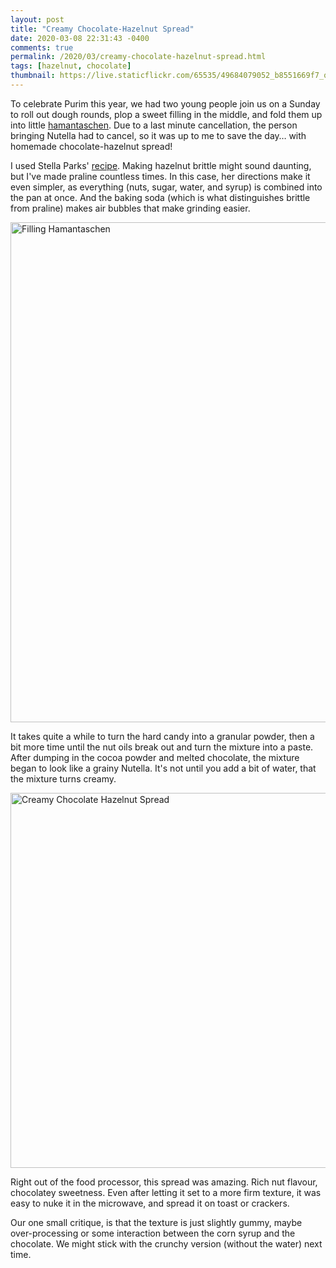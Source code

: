 ```yaml
---
layout: post
title: "Creamy Chocolate-Hazelnut Spread"
date: 2020-03-08 22:31:43 -0400
comments: true
permalink: /2020/03/creamy-chocolate-hazelnut-spread.html
tags: [hazelnut, chocolate]
thumbnail: https://live.staticflickr.com/65535/49684079052_b8551669f7_q.jpg
---
```


To celebrate Purim this year, we had two young people join us on a
Sunday to roll out dough rounds, plop a sweet filling in the middle,
and fold them up into little
[hamantaschen](https://en.wikipedia.org/wiki/Hamantash). Due to a
last minute cancellation, the person bringing Nutella had to cancel,
so it was up to me to save the day… with homemade chocolate-hazelnut
spread!

I used Stella Parks' [recipe](https://www.seriouseats.com/recipes/2019/05/homemade-nutella.html). 
Making hazelnut brittle might sound daunting, but I've made praline 
countless times. In this case, her directions make it even simpler,
as everything (nuts, sugar, water, and syrup) is combined into the
pan at once. And the baking soda (which is what distinguishes brittle
from praline) makes air bubbles that make grinding easier.

<a data-flickr-embed="true" href="https://www.flickr.com/photos/gnuf/49683245773/in/dateposted/" title="Filling Hamantaschen"><img src="https://live.staticflickr.com/65535/49683245773_3f7be6782f_c.jpg" width="600" height="800" alt="Filling Hamantaschen"></a><script async src="//embedr.flickr.com/assets/client-code.js" charset="utf-8"></script>

It takes quite a while to turn the hard candy into a granular powder,
then a bit more time until the nut oils break out and turn the
mixture into a paste. After dumping in the cocoa powder and melted 
chocolate, the mixture began to look like a grainy Nutella. It's not
until you add a bit of water, that the mixture turns creamy.

<a data-flickr-embed="true" href="https://www.flickr.com/photos/gnuf/49684079052/in/photostream/" title="Creamy Chocolate Hazelnut Spread"><img src="https://live.staticflickr.com/65535/49684079052_b8551669f7_c.jpg" width="800" height="600" alt="Creamy Chocolate Hazelnut Spread"></a><script async src="//embedr.flickr.com/assets/client-code.js" charset="utf-8"></script>

Right out of the food processor, this spread was amazing. Rich
nut flavour, chocolatey sweetness. Even after letting it set to
a more firm texture, it was easy to nuke it in the microwave,
and spread it on toast or crackers. 

Our one small critique, is that the texture is just slightly gummy,
maybe over-processing or some interaction between the corn syrup
and the chocolate. We might stick with the crunchy version 
(without the water) next time.


